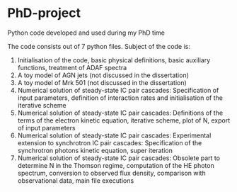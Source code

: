 # PhD-project
Python code developed and used during my PhD time

The code consists out of 7 python files.
Subject of the code is:
1. Initialisation of the code, basic physical definitions, basic auxiliary functions, treatment of ADAF spectra
2. A toy model of AGN jets (not discussed in the dissertation)
3. A toy model of Mrk 501 (not discussed in the dissertation)
4. Numerical solution of steady-state IC pair cascades: Specification of input parameters, definition of interaction rates and initialisation of the iterative scheme
5. Numerical solution of steady-state IC pair cascades: Definitions of the terms of the electron kinetic equation, iterative scheme, plot of N, export of input parameters
6. Numerical solution of steady-state IC pair cascades: Experimental extension to synchrotron IC pair cascades: Specification of the synchrotron photons kinetic equation, super iteration
7. Numerical solution of steady-state IC pair cascades: Obsolete part to determine N in the Thomson regime, computation of the HE photon spectrum, conversion to observed flux density, comparison with observational data, main file executions


